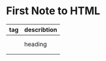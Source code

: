 # First Note to HTML



| tag          |  describtion |
| --------------- | ------------ |
| <h1>       | heading |



<img href="https://github.com/kiaky0/Programming/assets/109141627/016ef69a-2881-41bd-b59f-7976375a2fd7" align= "centre">






